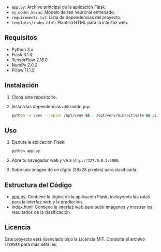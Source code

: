 - `app.py`: Archivo principal de la aplicación Flask.
- `my_model.keras`: Modelo de red neuronal entrenado.
- `requirements.txt`: Lista de dependencias del proyecto.
- `templates/index.html`: Plantilla HTML para la interfaz web.

## Requisitos

- Python 3.x
- Flask 3.1.0
- TensorFlow 2.18.0
- NumPy 2.0.2
- Pillow 11.1.0

## Instalación

1. Clona este repositorio.
2. Instala las dependencias utilizando `pip`:

   ```sh
   python -m venv --copies /opt/venv && . /opt/venv/bin/activate && pip install -r requirements.txt
   ```

## Uso

1. Ejecuta la aplicación Flask:

   ```sh
   python app.py
   ```

2. Abre tu navegador web y ve a `http://127.0.0.1:5000`.
3. Sube una imagen de un dígito (28x28 píxeles) para clasificarla.

## Estructura del Código

- [app.py](http://_vscodecontentref_/4): Contiene la lógica de la aplicación Flask, incluyendo las rutas para la interfaz web y la predicción.
- [index.html](http://_vscodecontentref_/5): Contiene la interfaz web para subir imágenes y mostrar los resultados de la clasificación.

## Licencia

Este proyecto está licenciado bajo la Licencia MIT. Consulta el archivo `LICENSE` para más detalles.
